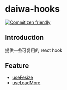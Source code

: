 # daiwa-hooks
[![Commitizen friendly](https://img.shields.io/badge/commitizen-friendly-brightgreen.svg)](http://commitizen.github.io/cz-cli/)
## Introduction
提供一些可复用的 react hook
## Feature
- [useResize](https://github.com/daiwa233/daiwa-hooks/tree/master/src/useResize "useResize")
- [useLoadMore](https://github.com/daiwa233/daiwa-hooks/tree/master/src/useLoadMore "useLoadMore")
